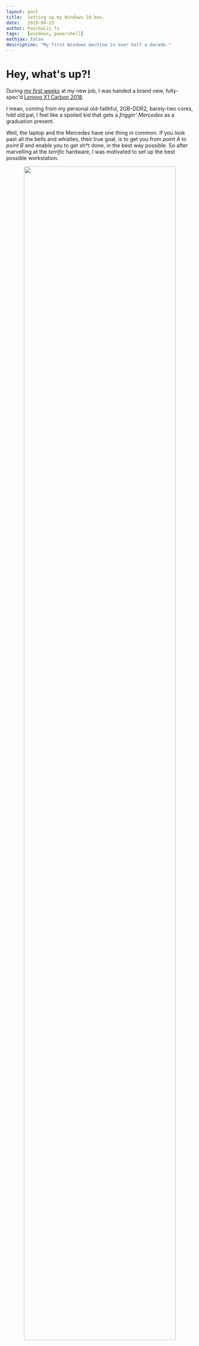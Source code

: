 ```yaml
---
layout: post
title:  Setting up my Windows 10 box.
date:   2018-04-23
author: Paschalis Ts
tags:   [windows, powershell]
mathjax: false
description: "My first Windows machine in over half a decade."  
---
```




# Hey, what's up?!
During [my first weeks](https://tpaschalis.github.io/new-job-new-goals/) at my new job, I was handed a brand new, fully-spec'd [Lenovo X1 Carbon 2018](https://www.notebookcheck.net/Lenovo-ThinkPad-X1-Carbon-2018-WQHD-HDR-i7-Laptop-Review.284682.0.html).

I mean, coming from my personal old-faithful, 2GB-DDR2, barely-two cores, hdd old pal, I feel like a spoiled kid that gets a *friggin' Mercedes* as a graduation present.

Well, the laptop and the Mercedes have one thing in common. If you look past all the bells and whistles, their true goal, is to get you from *point A* to *point B* and enable you to get sh\*t done, in the best way possible. So after marvelling at the *terrific* hardware, I was motivated to set up the best possible workstation.
<center>
<img src="/images/x1vsamg.png" style='height: 90%; width: 90%; object-fit: contain'/>
</center>

For work purposes, I needed to use Windows 10. After counting on one hand, I realized I haven't used exclusively Windows as a work machine in more than half a decade, so this was going to be a challenge!

The challenge;   
Set my box up, in a way that is : 
* efficient, 
* minimal, 
* reproducible and 
* non-intrusive.

Here's how it went down!

# Getting stuff from my old computer.
Before this, I briefly used another Windows 7 box, so I wanted to transfer over some leftover work. As I knew that box was temporary, I had mostly used portable apps, and the main things that needed transferring were my Putty settings and sessions, as well as the working Environment variables. On `cmd` 
```
SET >> env-variables.txt
regedit /e "%USERPROFILE%\Desktop\putty-pas.reg" HKEY_CURRENT_USER\Software\SimonTatham
```
Most of my other data was easily hauled over.

# Firing up the new beast.
After reading up a few comments, I booted the new machine, and was greeted by Cortana.  
I opted out of all available "conveniences", and followed along the process. IMHO, Personal Assistants are not something I'm really fond of as an idea, and think of them as more of a distraction.

When the first setup was finished, I set out to install all available Windows updates, so that my settings would not get overwritten later on. Just in case I set a windows "restore point", even though I don't know how well (or not) they work. **It was time to get my hands dirty!**

The first thing I noticed after all updates were installed, were a multitude of applications that I could only describe as 'clutter'. I really *don't* need (or want to be forced) to have 'Kandy Krush' on my work machine! Sorry, Microsoft!

At first, it was a little frustrating, for seemingly different applications to appear on a "Apps and Features", a "Programs and Features", *and* in the Start Menu. I didn't even know how and where to properly set environment variables! :(    
Alas, the terminal is our friend! After searching around, I found out that using Powershell one can 
```
#List all store-installed programs
Get-AppxPackage | Select-Object Name, PackageFullName, Version |Format-Table -AutoSize

#List all installed programs
Get-ItemProperty HKLM:\Software\Wow6432Node\Microsoft\Windows\CurrentVersion\Uninstall\*| Select-Object DisplayName, DisplayVersion, Publisher, InstallDate|Format-Table -AutoSize
```

I wanted to disable/delete some stuff, to work from a clean slate and have the option of re-enabling them later, when necessary
```
Get-AppxPackage *3DBuilder* | Remove-AppxPackage
Get-AppxPackage *Getstarted* | Remove-AppxPackage
Get-AppxPackage *WindowsAlarms* | Remove-AppxPackage
Get-AppxPackage *WindowsCamera* | Remove-AppxPackage
Get-AppxPackage *bing* | Remove-AppxPackage
Get-AppxPackage *photos* | Remove-AppxPackage
Get-AppxPackage *SkypeApp* | Remove-AppxPackage
Get-AppxPackage *solit* | Remove-AppxPackage
Get-AppxPackage *WindowsSoundRecorder* | Remove-AppxPackage
Get-AppxPackage *windowscommunicationsapps* | Remove-AppxPackage
Get-AppxPackage *zune* | Remove-AppxPackage
Get-AppxPackage *Sway* | Remove-AppxPackage
Get-AppxPackage *CommsPhone* | Remove-AppxPackage
Get-AppxPackage *ConnectivityStore* | Remove-AppxPackage
Get-AppxPackage *Microsoft.Messaging* | Remove-AppxPackage
Get-AppxPackage *Facebook* | Remove-AppxPackage
Get-AppxPackage *Twitter* | Remove-AppxPackage
Get-AppxPackage *Drawboard PDF* | Remove-AppxPackage
Get-AppxPackage Soda | Remove-AppxPackage
Get-AppxPackage Microsoft.XboxApp | Remove-AppxPackage
Get-AppxPackage Microsoft.XboxIdentityProvider | Remove-AppxPackage
Get-AppxPackage *Autodesk* | Remove-AppxPackage
Get-AppxPackage Microsoft.BingFinance | Remove-AppxPackage
Get-AppxPackage Microsoft.BingNews | Remove-AppxPackage
Get-AppxPackage Microsoft.BingSports | Remove-AppxPackage
Get-AppxPackage Microsoft.BingWeather | Remove-AppxPackage
Get-AppxPackage *BubbleWitch* | Remove-AppxPackage
Get-AppxPackage king.com.CandyCrush* | Remove-AppxPackage
Get-AppxPackage Microsoft.CommsPhone | Remove-AppxPackage
Get-AppxPackage *Dropbox* | Remove-AppxPackage
Get-AppxPackage *Facebook* | Remove-AppxPackage
Get-AppxPackage Microsoft.WindowsFeedbackHub | Remove-AppxPackage
Get-AppxPackage *Keeper* | Remove-AppxPackage
Get-AppxPackage Microsoft.WindowsMaps | Remove-AppxPackage
Get-AppxPackage *MarchofEmpires* | Remove-AppxPackage
Get-AppxPackage *Disney* | Remove-AppxPackage
Get-AppxPackage *Twitter* | Remove-AppxPackage
Get-AppxPackage *Minecraft* | Remove-AppxPackagex   
Get-AppxPackage *Netflix* | Remove-AppxPackage
Get-AppxPackage *Plex* | Remove-AppxPackage
Get-AppxPackage *spotify* | Remove-AppxPackage
Get-AppxPackage *McAfee* | Remove-AppxPackage

$mcafee = gci "HKLM:\SOFTWARE\Wow6432Node\Microsoft\Windows\CurrentVersion\Uninstall" | foreach { gp $_.PSPath } | ? { $_ -match "McAfee Security" } | select UninstallString
if ($mcafee) {
	$mcafee = $mcafee.UninstallString -Replace "C:\Program Files\McAfee\MSC\mcuihost.exe",""
	Write "Uninstalling McAfee..."
	start-process "C:\Program Files\McAfee\MSC\mcuihost.exe" -arg "$mcafee" -Wait
}

Set-ItemProperty -Path "HKCU:\SOFTWARE\Microsoft\Windows\CurrentVersion\GameDVR" -Name AppCaptureEnabled -Type DWord -Value 0
Set-ItemProperty -Path "HKCU:\System\GameConfigStore" -Name GameDVR_Enabled -Type DWord -Value 0
```

I count over 40 lines of `Remove-AppxPackage`s, and I'm pretty sure that there's leftovers, too! At this point, my Start Menu was starting to get cleared up, and I did right click-uninstall a couple of other things.   

When using the Search functionality, I noticed that I was getting web results. [To fix that](https://superuser.com/questions/1196618/how-to-disable-internet-search-results-in-start-menu-post-creators-update), I started the `Edit group policy` and navigated towards `Computer Configuration → Administrative Templates → Windows Components → Search`. 

```
Set 'Allow Cortana' → Disable
Set 'Do not allow web search' → Enabled
Set 'Don't search the web or display web results in Search' → Enabled
```

My system was starting to look *a lot* clean-er and lean-er, so then I went on to tinker with some diagnostic/telemetry and privacy settings.

```
sc stop DiagTrack
sc stop diagnosticshub.standardcollector.service
sc stop dmwappushservice
sc stop WMPNetworkSvc
sc stop WSearch

# Privacy: Let apps use my advertising ID: Disable
If (-Not (Test-Path "HKCU:\SOFTWARE\Microsoft\Windows\CurrentVersion\AdvertisingInfo")) {
    New-Item -Path HKCU:\SOFTWARE\Microsoft\Windows\CurrentVersion\AdvertisingInfo | Out-Null
}
Set-ItemProperty -Path HKCU:\SOFTWARE\Microsoft\Windows\CurrentVersion\AdvertisingInfo -Name Enabled -Type DWord -Value 0

# WiFi Sense: HotSpot Sharing: Disable
If (-Not (Test-Path "HKLM:\Software\Microsoft\PolicyManager\default\WiFi\AllowWiFiHotSpotReporting")) {
    New-Item -Path HKLM:\Software\Microsoft\PolicyManager\default\WiFi\AllowWiFiHotSpotReporting | Out-Null
}
Set-ItemProperty -Path HKLM:\Software\Microsoft\PolicyManager\default\WiFi\AllowWiFiHotSpotReporting -Name value -Type DWord -Value 0

# WiFi Sense: Shared HotSpot Auto-Connect: Disable
Set-ItemProperty -Path HKLM:\Software\Microsoft\PolicyManager\default\WiFi\AllowAutoConnectToWiFiSenseHotspots -Name value -Type DWord -Value 0

# Start Menu: Disable Bing Search Results
Set-ItemProperty -Path HKCU:\SOFTWARE\Microsoft\Windows\CurrentVersion\Search -Name BingSearchEnabled -Type DWord -Value 0
```

## Personal, grumpy things.
There are a couple of other, personal preference thingies.
* Disabled **all** applications that want to be initialized at Startup using the Task Manager, and used `msconfig` to disable other non-Microsoft services, like automatic updates on other software.
* I absolutely hated that the login and lock screens contained random wallpapers, prompts, or even ads.
I navigated to `Settings → Personalization → Lock screen`, set the background as a plain black image, and removed all apps.
* I didn't like OneDrive appearing on the sidebar of File Explorer. To fix that, Using `regedit`, I navigated to   
`Computer\HKEY_CLASSES_ROOT\CLSID\{018D5C66-4533-4307-9B53-224DE2ED1FE6}`    
and set `System.IsPinnedToNameSpaceTree` to `0`.
* I didn't like Cortana appearing on the start menu bar, as well as many apps on the start menu, so I right-clicked and hid them.
* I didn't want the "3D Objects" thingy appearing on "This PC". To remove 3D Objects file, you'll have to delete the following registry key `{0DB7E03F-FC29-4DC6-9020-FF41B59E513A}` which contains only one value, from the following two paths.
```
HKEY_LOCAL_MACHINE\SOFTWARE\Microsoft\Windows\CurrentVersion\Explorer\MyComputer\NameSpace
HKEY_LOCAL_MACHINE\SOFTWARE\Wow6432Node\Microsoft\Windows\CurrentVersion\Explorer\MyComputer\NameSpace
```
* Changed date/time settings to sensible iso-compatible formats.
* I wanted File Explorer to start on "This PC", so I opened File Explorer and went to `View → Options → Change folder and Search Options → Open File Explorer to`. I also checked to see the file extensions.
* Start Menu bar belongs on the left hand side.

# A good thing.
One of the things I want to try, is to use Windows increasingly from the command line. Powershell is a brand-new type of shell that I'm going to fiddle with, so that made me double happy! 

Some time ago, I heard about [Chocolatey](https://chocolatey.org/faq), a cli package manager that poses as an 'apt/yum/pacman for Windows'. It not only allows to install a multitude of packages, but also allows to package stuff yourself, chain dependencies, and other package-manager-y stuff. 

The paranoid in me is both curious and wary, but I went on to install and test it!
```
Get-ExecutionPolicy
# if it returns 'Restricted' run the following
Set-ExecutionPolicy AllSigned

# `AllSigned` requires that all scripts and configuration files be signed by a trusted publisher

Set-ExecutionPolicy Bypass -Scope Process -Force; iex ((New-Object System.Net.WebClient).DownloadString('https://chocolatey.org/install.ps1'))

choco install vim
```
Then, you can just `vim helloworld.py` and use "Your Favorite Text Editor™" right in Powershell. Windows just became about 1.7x friendlier and easier!

# The killer feature.
The main reason I was friggin excited to use a Windows 10 laptop of course was.. *Windows Subsystem for Linux*..!

WSL (for short), is truly one of the coolest pieces of tech I wanted to use. One can read [a short overview](https://blogs.msdn.microsoft.com/wsl/2016/04/22/windows-subsystem-for-linux-overview/), or [a series of resources](https://blogs.msdn.microsoft.com/commandline/learn-about-windows-console-and-windows-subsystem-for-linux-wsl/), but if I wanted to explain it in less than a tweet. 
> "WSL is a compatibility layer for running ELF Linux binaries natively on Windows 10. It provides a Linux-compatible kernel interface, that can run a GNU userland. Calls from and to a Linux app are translated to a Windows native system call and a native Linux response, so the app thinks it's running on a Linux Kernel"

So, you can run Linux apps, both in cli and graphical mode, in a way that's closer to the bare metal than a VM. I hope to be able to explore the technology, and write an in-depth blog post.

To enable it, one can just use the "Turn Windows Features on or off" dialog, and opt-in the WSL. After the necessary files are downloaded and installed, you can simply go to the Windows Store, search for Ubuntu, and click Install.

At this point I'm...struck. I can simply `apt-get update && apt-get install screen vim pip3`, and run all my Linux stuff right there. Who thought it could be this easy!


## Final Words

A big, big thanks to [Jessie Frazelle](https://blog.jessfraz.com/post/windows-for-linux-nerds/)! I shamelessly copied *a lot* of stuff off her configuration. I also used a lot of stuff from [Nick Craver's](https://gist.github.com/NickCraver) gist, too. Next time, I'm going to take a look at [boxstarter](http://boxstarter.org/), too.

Images sources are [here](https://www.engadget.com/2018/01/08/lenovo-thinkpad-x1-carbon-yoga-tablet-2018-hands-on/) and [here](http://www.autoguide.com/auto-news/2018/01/what-happened-when-i-took-a-stranger-for-a-ride-in-a-mercedes-amg-gt.html).

What did I do next? I glanced at my watch and said to myself "Oh, I have work to do". I fired up a full-screen Linux VM, (that on this beefy machine now works *veeery* close to full speed), and got myself to work. 

# A verdict?

I can't have a definite say just yet.    
Windows 10 seems like an **truly good** OS, that wanted me to fight it to get where I wanted. It might have a different initial end-user target group? :/

The thing is, I **love** to tinker. And for this reason I'm going to tinker some more! I'm pretty happy with the way the OS is set up, the hardware compatibility and the breezing speed! Let me spend a couple of weeks on it, and I'll report back with more observations ^^

